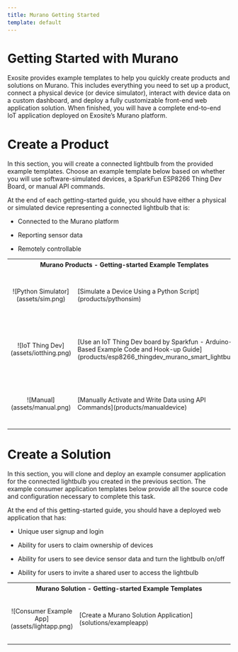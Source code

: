 ```yaml
---
title: Murano Getting Started
template: default
---
```


# Getting Started with Murano

Exosite provides example templates to help you quickly create products and solutions on Murano. This includes everything you need to set up a product, connect a physical device (or device simulator), interact with device data on a custom dashboard, and deploy a fully customizable front-end web application solution. When finished, you will have a complete end-to-end IoT application deployed on Exosite’s Murano platform.

# Create a Product

In this section, you will create a connected lightbulb from the provided example templates. Choose an example template below based on whether you will use software-simulated devices, a SparkFun ESP8266 Thing Dev Board, or manual API commands. 

At the end of each getting-started guide, you should have either a physical or simulated device representing a connected lightbulb that is:

* Connected to the Murano platform

* Reporting sensor data

* Remotely controllable 

<table width="100%">
    <tr>
      <th colspan="2" style="font-weight: bold;">Murano Products - Getting-started Example Templates</th>
    </tr>
    	<tr>
        <td style="text-align: center;">![Python Simulator](assets/sim.png)</td>
        <td style="width:80%;padding-top:40px;padding-bottom:40px;">[Simulate a Device Using a Python Script](products/pythonsim)</td>
    </tr>
	<tr>
        <td style="text-align: center;">![IoT Thing Dev](assets/iotthing.png)</td>
        <td style="width:80%;padding-top:40px;padding-bottom:40px;">[Use an IoT Thing Dev board by Sparkfun - Arduino-Based Example Code and Hook-up Guide](products/esp8266_thingdev_murano_smart_lightbulb)</td>
    </tr>
    <tr>
        <td style="text-align: center;">![Manual](assets/manual.png)</td>
        <td style="width:80%;padding-top:40px;padding-bottom:40px;">[Manually Activate and Write Data using API Commands](products/manualdevice)</td>
    </tr>
    
</table>

# Create a Solution

In this section, you will clone and deploy an example consumer application for the connected lightbulb you created in the previous section. The example consumer application templates below provide all the source code and configuration necessary to complete this task.  

At the end of this getting-started guide, you should have a deployed web application that has:

* Unique user signup and login

* Ability for users to claim ownership of devices

* Ability for users to see device sensor data and turn the lightbulb on/off

* Ability for users to invite a shared user to access the lightbulb

<table width="100%">
    <tr>
      <th colspan="2" style="font-weight: bold;">Murano Solution - Getting-started Example Templates</th>
    </tr>
    <tr>
        <td style="text-align: center;">![Consumer Example App](assets/lightapp.png)</td>
        <td style="width:80%;padding-top:40px;padding-bottom:40px;">[Create a Murano Solution Application](solutions/exampleapp)</td>
    </tr>
</table>    
